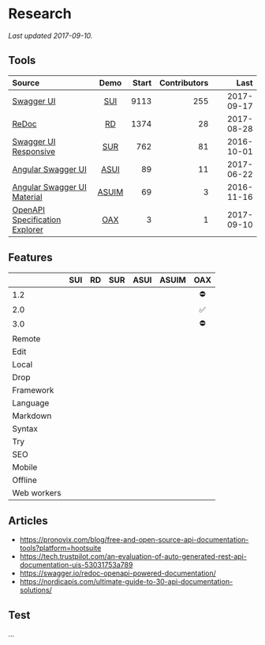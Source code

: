 # Research

_Last updated 2017-09-10._

## Tools

|Source|Demo|Start|Contributors|Last
|:---|:---:|---:|---:|---:|
|[Swagger UI](https://github.com/swagger-api/swagger-ui)|[SUI](http://petstore.swagger.io/)|9113|255|2017-09-17|
|[ReDoc](https://github.com/Rebilly/ReDoc)|[RD](https://rebilly.github.io/ReDoc/)|1374|28|2017-08-28|
|[Swagger UI Responsive](https://github.com/jensoleg/swagger-ui)|[SUR](http://swaggerui.herokuapp.com/?url=http://petstore.swagger.io/v2/swagger.json)|762|81|2016-10-01|
|[Angular Swagger UI](https://github.com/Orange-OpenSource/angular-swagger-ui)|[ASUI](http://orange-opensource.github.io/angular-swagger-ui/)|89|11|2017-06-22|
|[Angular Swagger UI Material](https://github.com/darosh/angular-swagger-ui-material)|[ASUIM](http://darosh.github.io/angular-swagger-ui-material/)|69|3|2016-11-16|
|[OpenAPI Specification Explorer](https://github.com/darosh/oax)|[OAX](https://darosh.github.io/oax/)|3|1|2017-09-10|

## Features

|&nbsp;|SUI|RD|SUR|ASUI|ASUIM|OAX|
|:---|:---:|:---:|:---:|:---:|:---:|:---:|
|1.2| | | | | |⛔|
|2.0| | | | | |✅|
|3.0| | | | | |⛔|
|Remote| | | | | | |
|Edit| | | | | | |
|Local| | | | | | |
|Drop| | | | | | |
|Framework| | | | | | |
|Language| | | | | | |
|Markdown| | | | | | |
|Syntax| | | | | | |
|Try| | | | | | |
|SEO| | | | | | |
|Mobile| | | | | | |
|Offline| | | | | | |
|Web workers| | | | | | |


## Articles

- https://pronovix.com/blog/free-and-open-source-api-documentation-tools?platform=hootsuite
- https://tech.trustpilot.com/an-evaluation-of-auto-generated-rest-api-documentation-uis-53031753a789
- https://swagger.io/redoc-openapi-powered-documentation/
- https://nordicapis.com/ultimate-guide-to-30-api-documentation-solutions/

## Test

...
